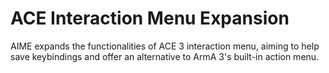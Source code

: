 # ACE Interaction Menu Expansion
AIME expands the functionalities of ACE 3 interaction menu, aiming to help save keybindings and offer an alternative to ArmA 3's built-in action menu.
